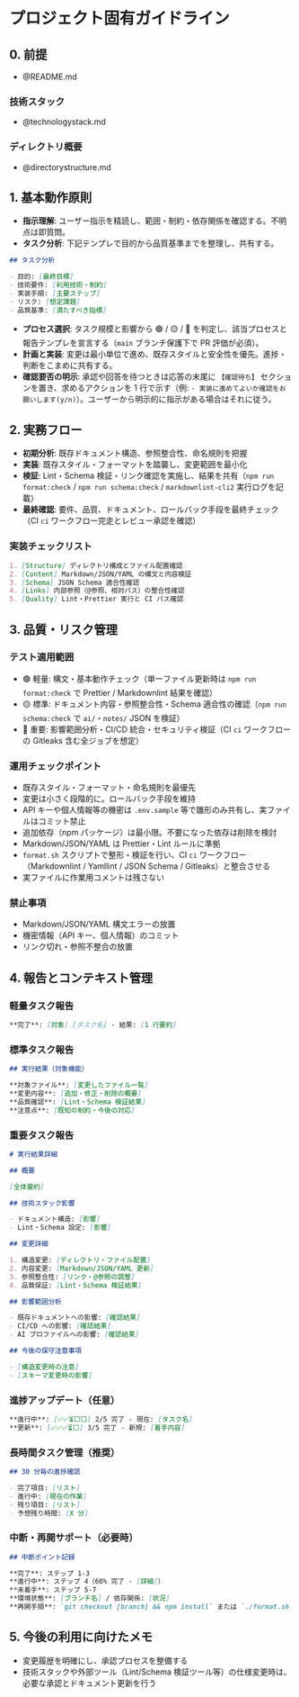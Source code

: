 # プロジェクト固有ガイドライン

## 0. 前提

- @README.md

### 技術スタック

- @technologystack.md

### ディレクトリ概要

- @directorystructure.md

## 1. 基本動作原則

- **指示理解**: ユーザー指示を精読し、範囲・制約・依存関係を確認する。不明点は即質問。
- **タスク分析**: 下記テンプレで目的から品質基準までを整理し、共有する。

```markdown
## タスク分析

- 目的: [最終目標]
- 技術要件: [利用技術・制約]
- 実装手順: [主要ステップ]
- リスク: [想定課題]
- 品質基準: [満たすべき指標]
```

- **プロセス選択**: タスク規模と影響から 🟢 / 🟡 / 🔴 を判定し、該当プロセスと報告テンプレを宣言する（`main` ブランチ保護下で PR 評価が必須）。
- **計画と実装**: 変更は最小単位で進め、既存スタイルと安全性を優先。進捗・判断をこまめに共有する。
- **確認要否の明示**: 承認や回答を待つときは応答の末尾に `【確認待ち】` セクションを置き、求めるアクションを 1 行で示す（例: `- 実装に進めてよいか確認をお願いします(y/n)`）。ユーザーから明示的に指示がある場合はそれに従う。

## 2. 実務フロー

- **初期分析**: 既存ドキュメント構造、参照整合性、命名規則を把握
- **実装**: 既存スタイル・フォーマットを踏襲し、変更範囲を最小化
- **検証**: Lint・Schema 検証・リンク確認を実施し、結果を共有（`npm run format:check` / `npm run schema:check` / `markdownlint-cli2` 実行ログを記載）
- **最終確認**: 要件、品質、ドキュメント、ロールバック手段を最終チェック（CI `ci` ワークフロー完走とレビュー承認を確認）

### 実装チェックリスト

```markdown
1. [Structure] ディレクトリ構成とファイル配置確認
2. [Content] Markdown/JSON/YAML の構文と内容検証
3. [Schema] JSON Schema 適合性確認
4. [Links] 内部参照（@参照、相対パス）の整合性確認
5. [Quality] Lint・Prettier 実行と CI パス確認
```

## 3. 品質・リスク管理

### テスト適用範囲

- 🟢 軽量: 構文・基本動作チェック（単一ファイル更新時は `npm run format:check` で Prettier / Markdownlint 結果を確認）
- 🟡 標準: ドキュメント内容・参照整合性・Schema 適合性の確認（`npm run schema:check` で `ai/`・`notes/` JSON を検証）
- 🔴 重要: 影響範囲分析・CI/CD 統合・セキュリティ検証（CI `ci` ワークフローの Gitleaks 含む全ジョブを想定）

### 運用チェックポイント

- 既存スタイル・フォーマット・命名規則を最優先
- 変更は小さく段階的に。ロールバック手段を維持
- API キーや個人情報等の機密は `.env.sample` 等で雛形のみ共有し、実ファイルはコミット禁止
- 追加依存（npm パッケージ）は最小限。不要になった依存は削除を検討
- Markdown/JSON/YAML は Prettier・Lint ルールに準拠
- `format.sh` スクリプトで整形・検証を行い、CI `ci` ワークフロー（Markdownlint / Yamllint / JSON Schema / Gitleaks）と整合させる
- 実ファイルに作業用コメントは残さない

### 禁止事項

- Markdown/JSON/YAML 構文エラーの放置
- 機密情報（API キー、個人情報）のコミット
- リンク切れ・参照不整合の放置

## 4. 報告とコンテキスト管理

### 軽量タスク報告

```markdown
**完了**: [対象] [タスク名] - 結果: [1 行要約]
```

### 標準タスク報告

```markdown
## 実行結果（対象機能）

**対象ファイル**: [変更したファイル一覧]
**変更内容**: [追加・修正・削除の概要]
**品質確認**: [Lint・Schema 検証結果]
**注意点**: [既知の制約・今後の対応]
```

### 重要タスク報告

```markdown
# 実行結果詳細

## 概要

[全体要約]

## 技術スタック影響

- ドキュメント構造: [影響]
- Lint・Schema 設定: [影響]

## 変更詳細

1. 構造変更: [ディレクトリ・ファイル配置]
2. 内容変更: [Markdown/JSON/YAML 更新]
3. 参照整合性: [リンク・@参照の調整]
4. 品質保証: [Lint・Schema 検証結果]

## 影響範囲分析

- 既存ドキュメントへの影響: [確認結果]
- CI/CD への影響: [確認結果]
- AI プロファイルへの影響: [確認結果]

## 今後の保守注意事項

- [構造変更時の注意]
- [スキーマ変更時の影響]
```

### 進捗アップデート（任意）

```markdown
**進行中**: [✅✅⏳⬜⬜] 2/5 完了 - 現在: [タスク名]
**更新**: [✅✅✅⏳⬜] 3/5 完了 - 新規: [着手内容]
```

### 長時間タスク管理（推奨）

```markdown
## 30 分毎の進捗確認

- 完了項目: [リスト]
- 進行中: [現在の作業]
- 残り項目: [リスト]
- 予想残り時間: [X 分]
```

### 中断・再開サポート（必要時）

```markdown
## 中断ポイント記録

**完了**: ステップ 1-3
**進行中**: ステップ 4（60% 完了 - [詳細]）
**未着手**: ステップ 5-7
**環境状態**: [ブランチ名] / 依存関係: [状況]
**再開手順**: `git checkout [branch] && npm install` または `./format.sh check`
```

## 5. 今後の利用に向けたメモ

- 変更履歴を明確にし、承認プロセスを整備する
- 技術スタックや外部ツール（Lint/Schema 検証ツール等）の仕様変更時は、必要な承認とドキュメント更新を行う
